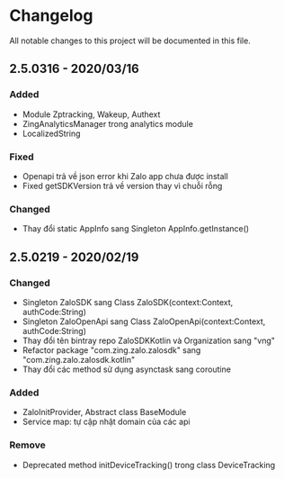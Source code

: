 # Changelog

All notable changes to this project will be documented in this file.

## 2.5.0316 - 2020/03/16

### Added

- Module Zptracking, Wakeup, Authext
- ZingAnalyticsManager trong analytics module
- LocalizedString

### Fixed

- Openapi trả về json error khi Zalo app chưa được install
- Fixed getSDKVersion trả về version thay vì chuỗi rỗng

### Changed

- Thay đổi static AppInfo sang Singleton AppInfo.getInstance()

## 2.5.0219 - 2020/02/19

### Changed

- Singleton ZaloSDK sang Class ZaloSDK(context:Context, authCode:String)
- Singleton ZaloOpenApi sang Class ZaloOpenApi(context:Context, authCode:String)
- Thay đổi tên bintray repo ZaloSDKKotlin và Organization sang "vng"
- Refactor package "com.zing.zalo.zalosdk" sang "com.zing.zalo.zalosdk.kotlin"
- Thay đổi các method sử dụng asynctask sang coroutine

### Added

- ZaloInitProvider, Abstract class BaseModule
- Service map: tự cập nhật domain của các api

### Remove

- Deprecated method initDeviceTracking() trong class DeviceTracking